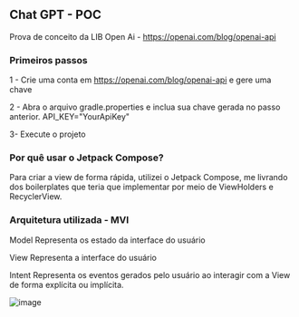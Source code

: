 ## Chat GPT - POC
Prova de conceito da LIB Open Ai - https://openai.com/blog/openai-api

### Primeiros passos
1 - Crie uma conta em https://openai.com/blog/openai-api e gere uma chave

2 - Abra o arquivo gradle.properties e inclua sua chave gerada no passo anterior.
API_KEY="YourApiKey"

3- Execute o projeto

### Por quê usar o Jetpack Compose?
Para criar a view de forma rápida, utilizei o Jetpack Compose, me livrando dos boilerplates que teria
que implementar por meio de ViewHolders e RecyclerView.

### Arquitetura utilizada - MVI 

Model 
Representa os estado da interface do usuário

View 
Representa a interface do usuário

Intent
Representa os eventos gerados pelo usuário ao interagir com a View de forma explícita ou implícita.

![image](https://user-images.githubusercontent.com/26419059/229371943-f7c5f3d7-6014-455c-9ed1-982aa43c3d5f.png)

